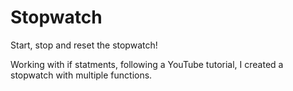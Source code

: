# Stopwatch

Start, stop and reset the stopwatch!

Working with if statments, following a YouTube tutorial, I created a stopwatch with multiple functions. 
